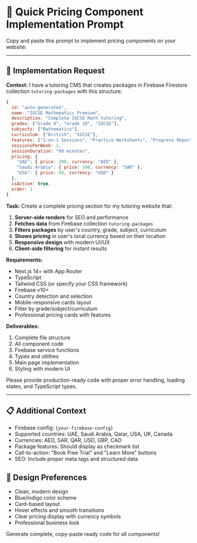 # 🚀 Quick Pricing Component Implementation Prompt

Copy and paste this prompt to implement pricing components on your website:

---

## 🎯 Implementation Request

**Context:** I have a tutoring CMS that creates packages in Firebase Firestore collection `tutoring-packages` with this structure:

```javascript
{
  id: "auto-generated",
  name: "IGCSE Mathematics Premium",
  description: "Complete IGCSE Math tutoring",
  grades: ["Grade 9", "Grade 10", "IGCSE"],
  subjects: ["Mathematics"],
  curriculum: ["British", "IGCSE"],
  features: ["1-on-1 Sessions", "Practice Worksheets", "Progress Reports"],
  sessionsPerWeek: 2,
  sessionDuration: "60 minutes",
  pricing: {
    "UAE": { price: 200, currency: "AED" },
    "Saudi Arabia": { price: 190, currency: "SAR" },
    "USA": { price: 50, currency: "USD" }
  },
  isActive: true,
  order: 1
}
```

**Task:** Create a complete pricing section for my tutoring website that:

1. **Server-side renders** for SEO and performance
2. **Fetches data** from Firebase collection `tutoring-packages` 
3. **Filters packages** by user's country, grade, subject, curriculum
4. **Shows pricing** in user's local currency based on their location
5. **Responsive design** with modern UI/UX
6. **Client-side filtering** for instant results

**Requirements:**
- Next.js 14+ with App Router
- TypeScript
- Tailwind CSS (or specify your CSS framework)
- Firebase v10+
- Country detection and selection
- Mobile-responsive cards layout
- Filter by grade/subject/curriculum
- Professional pricing cards with features

**Deliverables:**
1. Complete file structure
2. All component code
3. Firebase service functions  
4. Types and utilities
5. Main page implementation
6. Styling with modern UI

Please provide production-ready code with proper error handling, loading states, and TypeScript types.

---

## 📋 Additional Context

- Firebase config: `{your-firebase-config}`
- Supported countries: UAE, Saudi Arabia, Qatar, USA, UK, Canada
- Currencies: AED, SAR, QAR, USD, GBP, CAD
- Package features: Should display as checkmark list
- Call-to-action: "Book Free Trial" and "Learn More" buttons
- SEO: Include proper meta tags and structured data

## 🎨 Design Preferences

- Clean, modern design
- Blue/indigo color scheme
- Card-based layout
- Hover effects and smooth transitions
- Clear pricing display with currency symbols
- Professional business look

Generate complete, copy-paste ready code for all components!